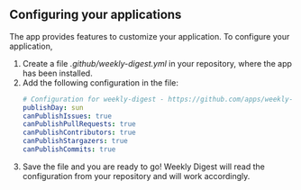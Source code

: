 ## Configuring your applications

The app provides features to customize your application. To configure your application, 
1. Create a file _.github/weekly-digest.yml_ in your repository, where the app has been installed.
2. Add the following configuration in the file:
   ```yaml
   # Configuration for weekly-digest - https://github.com/apps/weekly-digest
   publishDay: sun
   canPublishIssues: true
   canPublishPullRequests: true
   canPublishContributors: true
   canPublishStargazers: true
   canPublishCommits: true
   ```
3. Save the file and you are ready to go! Weekly Digest will read the configuration from your repository and will work accordingly.
